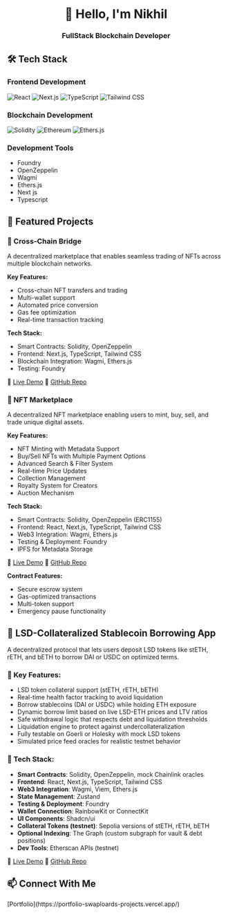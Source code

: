 <div align="center">
  <h1>👋 Hello, I'm Nikhil</h1>
  <h3>FullStack Blockchain Developer</h3>
</div>

## 🛠️ Tech Stack

### Frontend Development
![React](https://img.shields.io/badge/-React-61DAFB?style=flat-square&logo=react&logoColor=black)
![Next.js](https://img.shields.io/badge/-Next.js-000000?style=flat-square&logo=next.js&logoColor=white)
![TypeScript](https://img.shields.io/badge/-TypeScript-3178C6?style=flat-square&logo=typescript&logoColor=white)
![Tailwind CSS](https://img.shields.io/badge/-Tailwind_CSS-38B2AC?style=flat-square&logo=tailwind-css&logoColor=white)

### Blockchain Development
![Solidity](https://img.shields.io/badge/-Solidity-363636?style=flat-square&logo=solidity&logoColor=white)
![Ethereum](https://img.shields.io/badge/-Ethereum-3C3C3D?style=flat-square&logo=ethereum&logoColor=white)
![Ethers.js](https://img.shields.io/badge/-Ethers.js-2535a0?style=flat-square&logo=ethereum&logoColor=white)

### Development Tools
- Foundry
- OpenZeppelin
- Wagmi
- Ethers.js
- Next js
- Typescript

## 🌟 Featured Projects

### 🌉 Cross-Chain Bridge
A decentralized marketplace that enables seamless trading of NFTs across multiple blockchain networks.

**Key Features:**
- Cross-chain NFT transfers and trading
- Multi-wallet support
- Automated price conversion
- Gas fee optimization
- Real-time transaction tracking

**Tech Stack:**
- Smart Contracts: Solidity, OpenZeppelin
- Frontend: Next.js, TypeScript, Tailwind CSS
- Blockchain Integration: Wagmi, Ethers.js
- Testing: Foundry

🔗 [Live Demo](https://blockchain-bridge-kappa.vercel.app/)
📱 [GitHub Repo](https://github.com/swaploard/zk-marketplace)

### 🎨 NFT Marketplace
A decentralized NFT marketplace enabling users to mint, buy, sell, and trade unique digital assets.

**Key Features:**
- NFT Minting with Metadata Support
- Buy/Sell NFTs with Multiple Payment Options
- Advanced Search & Filter System
- Real-time Price Updates
- Collection Management
- Royalty System for Creators
- Auction Mechanism

**Tech Stack:**
- Smart Contracts: Solidity, OpenZeppelin (ERC1155)
- Frontend: React, Next.js, TypeScript, Tailwind CSS
- Web3 Integration: Wagmi, Ethers.js
- Testing & Deployment: Foundry
- IPFS for Metadata Storage

🔗 [Live Demo](https://zk-marketplace.vercel.app/)
📱 [GitHub Repo](https://github.com/swaploard/Blockchain-bridge/tree/main)

**Contract Features:**
- Secure escrow system
- Gas-optimized transactions
- Multi-token support
- Emergency pause functionality

## 🏦 LSD-Collateralized Stablecoin Borrowing App

A decentralized protocol that lets users deposit LSD tokens like stETH, rETH, and bETH to borrow DAI or USDC on optimized terms.

### 🔑 Key Features:

* LSD token collateral support (stETH, rETH, bETH)
* Real-time health factor tracking to avoid liquidation
* Borrow stablecoins (DAI or USDC) while holding ETH exposure
* Dynamic borrow limit based on live LSD-ETH prices and LTV ratios
* Safe withdrawal logic that respects debt and liquidation thresholds
* Liquidation engine to protect against undercollateralization
* Fully testable on Goerli or Holesky with mock LSD tokens
* Simulated price feed oracles for realistic testnet behavior

### 🧰 Tech Stack:

* **Smart Contracts**: Solidity, OpenZeppelin, mock Chainlink oracles
* **Frontend**: React, Next.js, TypeScript, Tailwind CSS
* **Web3 Integration**: Wagmi, Viem, Ethers.js
* **State Management**: Zustand
* **Testing & Deployment**: Foundry
* **Wallet Connection**: RainbowKit or ConnectKit
* **UI Components**: Shadcn/ui
* **Collateral Tokens (testnet)**: Sepolia versions of stETH, rETH, bETH
* **Optional Indexing**: The Graph (custom subgraph for vault & debt positions)
* **Dev Tools**: Etherscan APIs (testnet)

🔗 [Live Demo](https://liquid-staking-derivatives.vercel.app/)
📱 [GitHub Repo](https://github.com/swaploard/Liquid-Staking-Derivatives)

## 📫 Connect With Me
<div align="left">
  [Portfolio](https://portfolio-swaploards-projects.vercel.app/)
</div>
